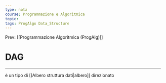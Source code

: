 ```yaml
---
type: nota
course: Programmazione e Algoritmica
topic: 
tags: ProgAlgo Data_Structure
---
```


Prev: [[Programmazione Algoritmica (ProgAlg)]]

# DAG
---

è un tipo di [[Albero struttura dati|albero]] direzionato  
